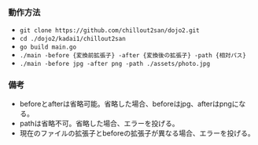 ### 動作方法
- ```git clone https://github.com/chillout2san/dojo2.git```
- ```cd ./dojo2/kadai1/chillout2san```
- ```go build main.go```
- ```./main -before {変換前拡張子} -after {変換後の拡張子} -path {相対パス}```
- ```./main -before jpg -after png -path ./assets/photo.jpg```

### 備考
- beforeとafterは省略可能。省略した場合、beforeはjpg、afterはpngになる。
- pathは省略不可。省略した場合、エラーを投げる。
- 現在のファイルの拡張子とbeforeの拡張子が異なる場合、エラーを投げる。